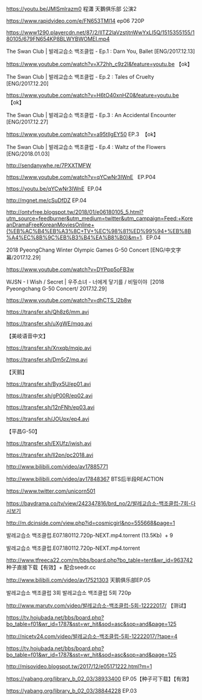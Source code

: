 
https://youtu.be/JMlSmlrazm0 程瀟 天鵝俱乐部 公演2

https://www.rapidvideo.com/e/FN653TMI14  ep06 720P


https://www1290.playercdn.net/87/2/IlTZ2laVzstjtnWwYxLI5Q/1515355155/180105/679FN654KP8BLWYBWOMEI.mp4


The Swan Club | 발레교습소 백조클럽 - Ep.1 : Darn You, Ballet [ENG/2017.12.13]

https://www.youtube.com/watch?v=X72hh_c9z2I&feature=youtu.be 【ok】

The Swan Club | 발레교습소 백조클럽 - Ep.2 : Tales of Cruelty [ENG/2017.12.20]

https://www.youtube.com/watch?v=H6tO40xnHZ0&feature=youtu.be  【ok】

The Swan Club | 발레교습소 백조클럽 - Ep.3 : An Accidental Encounter [ENG/2017.12.27]

https://www.youtube.com/watch?v=a95tIlgEY50  EP.3  【ok】

The Swan Club | 발레교습소 백조클럽 - Ep.4 : Waltz of the Flowers [ENG/2018.01.03]

http://sendanywhe.re/7PXXTMFW

https://www.youtube.com/watch?v=qYCwNr3IWnE   EP.P04

https://youtu.be/qYCwNr3IWnE  EP.04

http://mgnet.me/cSuDfDZ EP.04

http://ontvfree.blogspot.tw/2018/01/e06180105_5.html?utm_source=feedburner&utm_medium=twitter&utm_campaign=Feed:+KoreanDramaFreeKoreanMoviesOnline+(%EB%AC%B4%EB%A3%8C+TV+%EC%98%81%ED%99%94+%EB%8B%A4%EC%8B%9C%EB%B3%B4%EA%B8%B0)&m=1.  EP.04


2018 PyeongChang Winter Olympic Games G-50 Concert [ENG/中文字幕/2017.12.29]

https://www.youtube.com/watch?v=DYPpp5oFB3w

WJSN - I Wish / Secret | 우주소녀 - 너에게 닿기를 / 비밀이야  [2018 Pyeongchang G-50 Concert/ 2017.12.29]

https://www.youtube.com/watch?v=dhCTS_l2b8w

https://transfer.sh/Qh8z6/mm.avi

https://transfer.sh/uXgWE/mqq.avi

【美岐语音中文】

https://transfer.sh/Xnxqb/mqjp.avi

https://transfer.sh/Dm5rZ/mq.avi

【天鹅】

https://transfer.sh/Byx5U/ep01.avi

https://transfer.sh/gP00R/ep02.avi

https://transfer.sh/12nFNh/ep03.avi

https://transfer.sh/JOUpx/ep4.avi

【平昌G-50】

https://transfer.sh/EXUfz/iwish.avi

https://transfer.sh/ll2pn/pc2018.avi


http://www.bilibili.com/video/av17885771

http://www.bilibili.com/video/av17848367 BTS后半段REACTION

https://www.twitter.com/unicorn501

https://baydrama.co/tv/view/242347816/brd_no/2/발레교습소-백조클럽-7회-다시보기

http://m.dcinside.com/view.php?id=cosmicgirl&no=555668&page=1

 발레교습소 백조클럽.E07.180112.720p-NEXT.mp4.torrent (13.5Kb)  + 9

발레교습소 백조클럽.E07.180112.720p-NEXT.mp4.torrent

http://www.tfreeca22.com/m/bbs/board.php?bo_table=tent&wr_id=963742
 种子直接下载【有效】+ 配合seedr.cc

http://www.bilibili.com/video/av17521303  天鹅俱乐部EP.05

발레교습소 백조클럽 3회
발레교습소 백조클럽 5회 720p

http://www.marutv.com/video/발레교습소-백조클럽-5회-12222017/ 【测试】

https://tv.hojubada.net/bbs/board.php?bo_table=f01&wr_id=1787&sst=wr_hit&sod=asc&sop=and&page=125

http://nicetv24.com/video/발레교습소-백조클럽-5회-12222017/?tape=4

https://tv.hojubada.net/bbs/board.php?bo_table=f01&wr_id=1787&sst=wr_hit&sod=asc&sop=and&page=125

http://misovideo.blogspot.tw/2017/12/e05171222.html?m=1

https://yabang.org/library_b_02_03/38933400  EP.05【种子可下载】【有效】

https://yabang.org/library_b_02_03/38844228  EP.03









